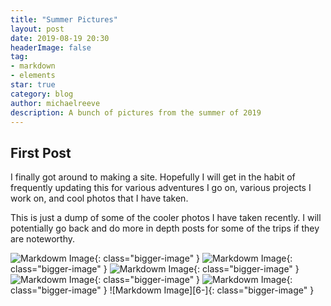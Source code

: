 ```yaml
---
title: "Summer Pictures"
layout: post
date: 2019-08-19 20:30
headerImage: false
tag:
- markdown
- elements
star: true
category: blog
author: michaelreeve
description: A bunch of pictures from the summer of 2019
---
```


## First Post
I finally got around to making a site. Hopefully I will get in the habit of frequently updating this for various adventures I go on, various projects I work on, and cool photos that I have taken.

This is just a dump of some of the cooler photos I have taken recently. I will potentially go back and do more in depth posts for some of the trips if they are noteworthy.

![Markdowm Image][1]{: class="bigger-image" }
![Markdowm Image][2]{: class="bigger-image" }
![Markdowm Image][3]{: class="bigger-image" }
![Markdowm Image][4]{: class="bigger-image" }
![Markdowm Image][5]{: class="bigger-image" }
![Markdowm Image][6-]{: class="bigger-image" }

[1]: https://photos.app.goo.gl/HPNHWYYmiUjivQ3V8
[2]: https://photos.google.com/share/AF1QipOo9zbp0WOMCZkRzbP6y07tGLNzW6K-X2Xwv4KeHzH-WvAIgXcbUFJhYTI89h6hDg/photo/AF1QipPWpSL8R-ptmrI-2m2XneMg5jixs2ESsVXP6Hy9?key=MlVfNXRPNXZRQm5pZm5aSGJBTEJRZFBWMHZHdklR
[3]: https://photos.google.com/share/AF1QipO6qy1SuC4UNrEiRLDWDa0rozuApxgzGwj5eir3uAybjxYUJkQMMApxdQbcW08pIg/photo/AF1QipMJu_Zhqs56vdfRu2kgYGYpeP9HTGQJuQ_Xvvbq?key=UVE5VUswVHdwR1RUZmQ5X2d1eTRXWWs0UjNSM3pn
[4]: https://photos.google.com/share/AF1QipMSn8r4ho4wsnK6o-xkLgXUKV_tUgGDAwZHWrXwGR1YLqq7hXNjXzQ1VUDVLmhkJQ/photo/AF1QipNQsBQ70J36ikRjrs02G8ohn--mxsChs_YQDCnS?key=SjU5MENtVjh3dHZCQmFlUHIzbHpJcVRXSkxrYVlB
[5]: https://photos.google.com/share/AF1QipOC9ctbhORXE7EnNQNKuIgEFQaJ1CbFIb2oYWvv1T3ccoAH6m8w-2RZ0dG14EsXkw/photo/AF1QipPIueVpWAxepCZZQo2_dgCPn49vyW0FFbPbrVZC?key=d0hYczVZYWN1WGVBZUk2aGpZajdYVXpyOGcwTkJR
[6]: https://photos.google.com/share/AF1QipM_L0GVAVHK3CTJp_NOJg6zK_bAYB1m7xFv4Yc8JwPJ64Ct08Xx6HagVssKmzc8EA/photo/AF1QipPXywgPd6V_2t6El53CWB98LIu6PwmranYaEykX?key=WGZ5RERUd3d2SHhFVGhEWEY3V2dMSkthYTVrcWZB
